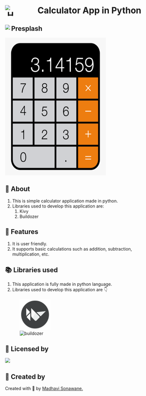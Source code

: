 <html>
  <meta name="viewport" content="width=device-width, initial-scale=1">
  <h1 align="center">
  <img src="https://upload.wikimedia.org/wikipedia/commons/thumb/d/d7/Android_robot.svg/1745px-Android_robot.svg.png" alt="HTML tutorial" style="width:35px;height:35px;float:left;">&nbsp; Calculator App in Python</h1>
  
  <h2><img src="https://upload.wikimedia.org/wikipedia/commons/thumb/d/d7/Android_robot.svg/1745px-Android_robot.svg.png" alt="HTML tutorial" style="width:20px;height:20px;float:left;"> Presplash </h2>
  <img src="https://github.com/CODING-Enthusiast9857/Calculator-App-Python/blob/main/Calculator.png" alt="calculator" height=450 width=330>
  
  <h2>&#128204; About </h2>
  <ol>
    <li>This is simple calculator application made in python.</li>
    <li>Libraries used to develop this application are:
      <ol>
        <li>Kivy</li>
        <li>Buildozer</li>
       </ol>
    </li>
  </ol>
  
  <h2>&#128640; Features</h2>
  <ol>
    <li> It is user friendly. </li>
    <li> It supports basic calculations such as addition, subtraction, multiplication, etc. </li>
  </ol>
  
  <h2>📚 Libraries used </h2>
    <ol>
      <li> This application is fully made in python language.</li>
      <li> Libraries used to develop this application are 👇
        <ol style="list-style-type:none;"><br>
          <li><img src="https://github.com/kivy/kivy/blob/master/kivy/data/logo/kivy-icon-256.png" alt="kivy" height=100 width=100></li>
          <li><img src="https://repository-images.githubusercontent.com/203940242/cbc61100-c8b2-11e9-87a0-72a1305a7736" alt="buildozer" height=150 width=300></li>
        </ol>
      </li>
    </ol>
    
  <h2>📝 Licensed by </h2>
    <img src="https://img.shields.io/github/license/payloadbox/xss-payload-list">
    
  <h2>&#128105; Created by </h2>
  <p>Created with &#129293; by 
    <a href="https://github.com/CODING-Enthusiast9857" target="_blank">Madhavi Sonawane.</a>
  </p>
</html>
